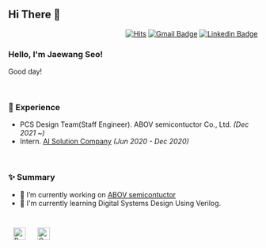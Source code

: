 
## Hi There 👋  

<div align=right>
  
[![Hits](https://hits.seeyoufarm.com/api/count/incr/badge.svg?url=https%3A%2F%2Fgithub.com%2Fjaewang-seo&count_bg=%23000000&title_bg=%23A8A8A8&icon=python.svg&icon_color=%234C79D9&title=hits&edge_flat=false)](https://hits.seeyoufarm.com)
[![Gmail Badge](https://img.shields.io/badge/Gmail-d14836?style=flat-square&logo=Gmail&logoColor=white&link=mailto:snugyun01@gmail.com)](mailto:jaewang.seo@mokwon.ac.kr)
[![Linkedin Badge](https://img.shields.io/badge/-LinkedIn-blue?style=flat-square&logo=Linkedin&logoColor=white&link=https://www.linkedin.com/in/seo-jaewang-1ab481224/)](https://www.linkedin.com/in/seo-jaewang-1ab481224/)
</div>

### Hello, I'm Jaewang Seo!

Good day!
 
<br/>

### 💫 Experience
- PCS Design Team(Staff Engineer). ABOV semicontuctor Co., Ltd. *(Dec 2021 ~)*
- Intern. [AI Solution Company](http://www.airiss.co.kr/) *(Jun 2020 - Dec 2020)*

<br/>  

### ✨ Summary

- 🔭 I’m currently working on [ABOV semicontuctor](https://www.abov.co.kr/en/main.php)
- 🌱 I'm currently learning Digital Systems Design Using Verilog.
  

<br/>  

<div sttyle='float:left'>
<img style="margin: 10px" src="https://profilinator.rishav.dev/skills-assets/python-original.svg" alt="Python" height="25" />  
<img style="margin: 10px" src="https://profilinator.rishav.dev/skills-assets/opencv-icon.svg" alt="OpenCV" height="25" />  
</div>

<br/>  
